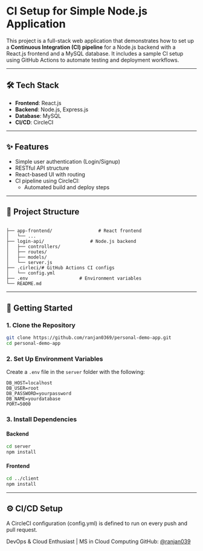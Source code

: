 # CI Setup for Simple Node.js Application

This project is a full-stack web application that demonstrates how to set up a **Continuous Integration (CI) pipeline** for a Node.js backend with a React.js frontend and a MySQL database. It includes a sample CI setup using GitHub Actions to automate testing and deployment workflows.

---

## 🛠️ Tech Stack

- **Frontend**: React.js
- **Backend**: Node.js, Express.js
- **Database**: MySQL
- **CI/CD**: CircleCI

---

## ✨ Features

- Simple user authentication (Login/Signup)
- RESTful API structure
- React-based UI with routing
- CI pipeline using CircleCI:
  - Automated build and deploy steps

---

## 📁 Project Structure

```

├── app-frontend/                 # React frontend
│   └── ...
├── login-api/                 # Node.js backend
│   ├── controllers/
│   ├── routes/
│   ├── models/
│   └── server.js
├── .cirleci/# GitHub Actions CI configs
│   └── config.yml
├── .env                   # Environment variables
└── README.md

````

---

## 🚀 Getting Started

### 1. Clone the Repository

```bash
git clone https://github.com/ranjan0369/personal-demo-app.git
cd personal-demo-app
````

### 2. Set Up Environment Variables

Create a `.env` file in the `server` folder with the following:

```env
DB_HOST=localhost
DB_USER=root
DB_PASSWORD=yourpassword
DB_NAME=yourdatabase
PORT=5000
```

### 3. Install Dependencies

#### Backend

```bash
cd server
npm install
```

#### Frontend

```bash
cd ../client
npm install
```
---

## ⚙️ CI/CD Setup

A CircleCI configuration (config.yml) is defined to run on every push and pull request.

DevOps & Cloud Enthusiast | MS in Cloud Computing
GitHub: [@ranjan039](https://github.com/ranjan0369)
